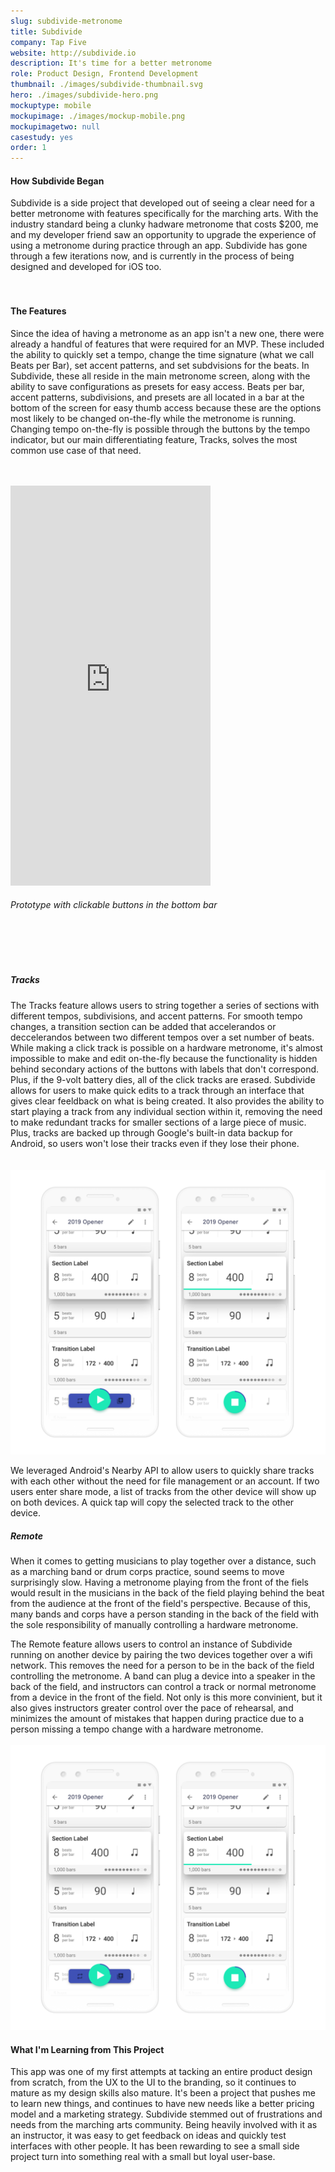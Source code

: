 ```yaml
---
slug: subdivide-metronome
title: Subdivide
company: Tap Five
website: http://subdivide.io
description: It's time for a better metronome
role: Product Design, Frontend Development
thumbnail: ./images/subdivide-thumbnail.svg
hero: ./images/subdivide-hero.png
mockuptype: mobile
mockupimage: ./images/mockup-mobile.png
mockupimagetwo: null
casestudy: yes
order: 1
---
```


#### How Subdivide Began
Subdivide is a side project that developed out of seeing a clear need for a better metronome with features specifically for the marching arts. With the industry standard being a clunky hadware metronome that costs $200, me and my developer friend saw an opportunity to upgrade the experience of using a metronome during practice through an app. Subdivide has gone through a few iterations now, and is currently in the process of being designed and developed for iOS too.
<br /><br /><br /> 

#### The Features
Since the idea of having a metronome as an app isn't a new one, there were already a handful of features that were required for an MVP. These included the ability to quickly set a tempo, change the time signature (what we call Beats per Bar), set accent patterns, and set subdvisions for the beats. In Subdivide, these all reside in the main metronome screen, along with the ability to save configurations as presets for easy access. Beats per bar, accent patterns, subdivisions, and presets are all located in a bar at the bottom of the screen for easy thumb access because these are the options most likely to be changed on-the-fly while the metronome is running. Changing tempo on-the-fly is possible through the buttons by the tempo indicator, but our main differentiating feature, Tracks, solves the most common use case of that need.
<br /><br /><br /> 

<!-- ![](./images/metronome.png) -->

<iframe src="https://metronome-screen.now.sh/" width="320" height="640" frameborder="0"></iframe>
<br />
<h6 class="center">Prototype with clickable buttons in the bottom bar</h6>
<br /><br /><br />

##### Tracks
The Tracks feature allows users to string together a series of sections with different tempos, subdivisions, and accent patterns. For smooth tempo changes, a transition section can be added that accelerandos or deccelerandos between two different tempos over a set number of beats. While making a click track is possible on a hardware metronome, it's almost impossible to make and edit on-the-fly because the functionality is hidden behind secondary actions of the buttons with labels that don't correspond. Plus, if the 9-volt battery dies, all of the click tracks are erased. Subdivide allows for users to make quick edits to a track through an interface that gives clear feeldback on what is being created. It also provides the ability to start playing a track from any individual section within it, removing the need to make redundant tracks for smaller sections of a large piece of music. Plus, tracks are backed up through Google's built-in data backup for Android, so users won't lose their tracks even if they lose their phone.  
<br /><br />
![tracks screens](./images/tracks.png)
<br />

We leveraged Android's Nearby API to allow users to quickly share tracks with each other without the need for file management or an account. If two users enter share mode, a list of tracks from the other device will show up on both devices. A quick tap will copy the selected track to the other device.

##### Remote
When it comes to getting musicians to play together over a distance, such as a marching band or drum corps practice, sound seems to move surprisingly slow. Having a metronome playing from the front of the fiels would result in the musicians in the back of the field playing behind the beat from the audience at the front of the field's perspective. Because of this, many bands and corps have a person standing in the back of the field with the sole responsibility of manually controlling a hardware metronome. 

The Remote feature allows users to control an instance of Subdivide running on another device by pairing the two devices together over a wifi network. This removes the need for a person to be in the back of the field controlling the metronome. A band can plug a device into a speaker in the back of the field, and instructors can control a track or normal metronome from a device in the front of the field. Not only is this more convinient, but it also gives instructors greater control over the pace of rehearsal, and minimizes the amount of mistakes that happen during practice due to a person missing a tempo change with a hardware metronome.
<br /><br />
![tracks screens](./images/tracks.png)
<br />

#### What I'm Learning from This Project
This app was one of my first attempts at tacking an entire product design from scratch, from the UX to the UI to the branding, so it continues to mature as my design skills also mature. It's been a project that pushes me to learn new things, and continues to have new needs like a better pricing model and a marketing strategy. Subdivide stemmed out of frustrations and needs from the marching arts community. Being heavily involved with it as an instructor, it was easy to get feedback on ideas and quickly test interfaces with other people. It has been rewarding to see a small side project turn into something real with a small but loyal user-base.


<!-- ![](./images/subdivide-cover.png) -->

<!-- <img src="/assets/static/content/projects/subdivide/subdivide-cover.png" > -->
